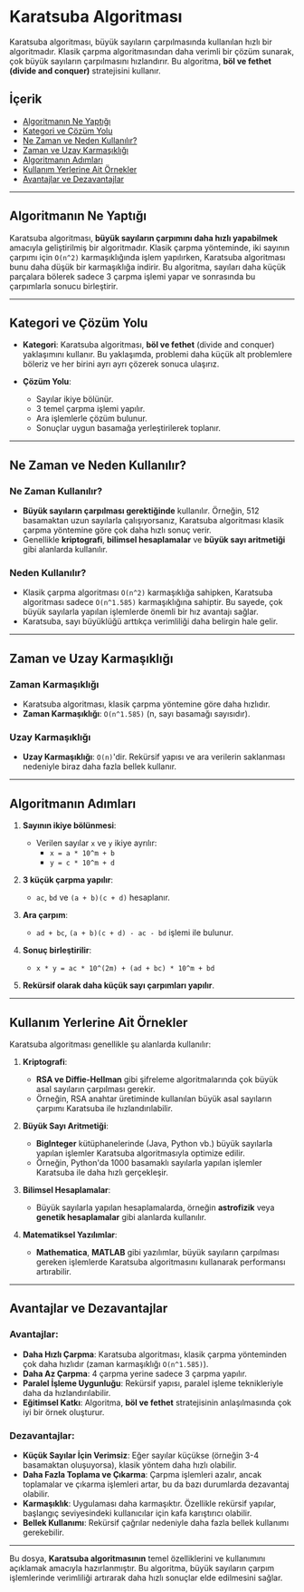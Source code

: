 # Karatsuba Algoritması

Karatsuba algoritması, büyük sayıların çarpılmasında kullanılan hızlı bir algoritmadır. Klasik çarpma algoritmasından daha verimli bir çözüm sunarak, çok büyük sayıların çarpılmasını hızlandırır. Bu algoritma, **böl ve fethet (divide and conquer)** stratejisini kullanır.

## İçerik

- [Algoritmanın Ne Yaptığı](#algoritmanın-ne-yaptığı)
- [Kategori ve Çözüm Yolu](#kategori-ve-çözüm-yolu)
- [Ne Zaman ve Neden Kullanılır?](#ne-zaman-ve-neden-kullanılır)
- [Zaman ve Uzay Karmaşıklığı](#zaman-ve-uzay-karmaşıklığı)
- [Algoritmanın Adımları](#algoritmanın-adımları)
- [Kullanım Yerlerine Ait Örnekler](#kullanım-yerlerine-ait-örnekler)
- [Avantajlar ve Dezavantajlar](#avantajlar-ve-dezavantajlar)

---

## Algoritmanın Ne Yaptığı

Karatsuba algoritması, **büyük sayıların çarpımını daha hızlı yapabilmek** amacıyla geliştirilmiş bir algoritmadır. Klasik çarpma yönteminde, iki sayının çarpımı için `O(n^2)` karmaşıklığında işlem yapılırken, Karatsuba algoritması bunu daha düşük bir karmaşıklığa indirir. Bu algoritma, sayıları daha küçük parçalara bölerek sadece 3 çarpma işlemi yapar ve sonrasında bu çarpımlarla sonucu birleştirir.

---

## Kategori ve Çözüm Yolu

- **Kategori**: Karatsuba algoritması, **böl ve fethet** (divide and conquer) yaklaşımını kullanır. Bu yaklaşımda, problemi daha küçük alt problemlere böleriz ve her birini ayrı ayrı çözerek sonuca ulaşırız.
  
- **Çözüm Yolu**: 
  - Sayılar ikiye bölünür.
  - 3 temel çarpma işlemi yapılır.
  - Ara işlemlerle çözüm bulunur.
  - Sonuçlar uygun basamağa yerleştirilerek toplanır.

---

## Ne Zaman ve Neden Kullanılır?

### **Ne Zaman Kullanılır?**
- **Büyük sayıların çarpılması gerektiğinde** kullanılır. Örneğin, 512 basamaktan uzun sayılarla çalışıyorsanız, Karatsuba algoritması klasik çarpma yöntemine göre çok daha hızlı sonuç verir.
- Genellikle **kriptografi**, **bilimsel hesaplamalar** ve **büyük sayı aritmetiği** gibi alanlarda kullanılır.

### **Neden Kullanılır?**
- Klasik çarpma algoritması `O(n^2)` karmaşıklığa sahipken, Karatsuba algoritması sadece `O(n^1.585)` karmaşıklığına sahiptir. Bu sayede, çok büyük sayılarla yapılan işlemlerde önemli bir hız avantajı sağlar.
- Karatsuba, sayı büyüklüğü arttıkça verimliliği daha belirgin hale gelir.

---

## Zaman ve Uzay Karmaşıklığı

### **Zaman Karmaşıklığı**
- Karatsuba algoritması, klasik çarpma yöntemine göre daha hızlıdır.
- **Zaman Karmaşıklığı**: `O(n^1.585)` (n, sayı basamağı sayısıdır).

### **Uzay Karmaşıklığı**
- **Uzay Karmaşıklığı**: `O(n)`'dir. Rekürsif yapısı ve ara verilerin saklanması nedeniyle biraz daha fazla bellek kullanır.

---

## Algoritmanın Adımları

1. **Sayının ikiye bölünmesi**:
   - Verilen sayılar `x` ve `y` ikiye ayrılır: 
     - `x = a * 10^m + b`
     - `y = c * 10^m + d`
   
2. **3 küçük çarpma yapılır**:
   - `ac`, `bd` ve `(a + b)(c + d)` hesaplanır.

3. **Ara çarpım**:
   - `ad + bc`, `(a + b)(c + d) - ac - bd` işlemi ile bulunur.

4. **Sonuç birleştirilir**:
   - `x * y = ac * 10^(2m) + (ad + bc) * 10^m + bd`

5. **Rekürsif olarak daha küçük sayı çarpımları yapılır**.

---

## Kullanım Yerlerine Ait Örnekler

Karatsuba algoritması genellikle şu alanlarda kullanılır:

1. **Kriptografi**:
   - **RSA ve Diffie-Hellman** gibi şifreleme algoritmalarında çok büyük asal sayıların çarpılması gerekir.
   - Örneğin, RSA anahtar üretiminde kullanılan büyük asal sayıların çarpımı Karatsuba ile hızlandırılabilir.

2. **Büyük Sayı Aritmetiği**:
   - **BigInteger** kütüphanelerinde (Java, Python vb.) büyük sayılarla yapılan işlemler Karatsuba algoritmasıyla optimize edilir.
   - Örneğin, Python'da 1000 basamaklı sayılarla yapılan işlemler Karatsuba ile daha hızlı gerçekleşir.

3. **Bilimsel Hesaplamalar**:
   - Büyük sayılarla yapılan hesaplamalarda, örneğin **astrofizik** veya **genetik hesaplamalar** gibi alanlarda kullanılır.

4. **Matematiksel Yazılımlar**:
   - **Mathematica**, **MATLAB** gibi yazılımlar, büyük sayıların çarpılması gereken işlemlerde Karatsuba algoritmasını kullanarak performansı artırabilir.

---

## Avantajlar ve Dezavantajlar

### **Avantajlar**:
- **Daha Hızlı Çarpma**: Karatsuba algoritması, klasik çarpma yönteminden çok daha hızlıdır (zaman karmaşıklığı `O(n^1.585)`).
- **Daha Az Çarpma**: 4 çarpma yerine sadece 3 çarpma yapılır.
- **Paralel İşleme Uygunluğu**: Rekürsif yapısı, paralel işleme teknikleriyle daha da hızlandırılabilir.
- **Eğitimsel Katkı**: Algoritma, **böl ve fethet** stratejisinin anlaşılmasında çok iyi bir örnek oluşturur.

### **Dezavantajlar**:
- **Küçük Sayılar İçin Verimsiz**: Eğer sayılar küçükse (örneğin 3-4 basamaktan oluşuyorsa), klasik yöntem daha hızlı olabilir.
- **Daha Fazla Toplama ve Çıkarma**: Çarpma işlemleri azalır, ancak toplamalar ve çıkarma işlemleri artar, bu da bazı durumlarda dezavantaj olabilir.
- **Karmaşıklık**: Uygulaması daha karmaşıktır. Özellikle rekürsif yapılar, başlangıç seviyesindeki kullanıcılar için kafa karıştırıcı olabilir.
- **Bellek Kullanımı**: Rekürsif çağrılar nedeniyle daha fazla bellek kullanımı gerekebilir.

---

Bu dosya, **Karatsuba algoritmasının** temel özelliklerini ve kullanımını açıklamak amacıyla hazırlanmıştır. Bu algoritma, büyük sayıların çarpım işlemlerinde verimliliği artırarak daha hızlı sonuçlar elde edilmesini sağlar.

